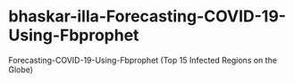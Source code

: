 # bhaskar-illa-Forecasting-COVID-19-Using-Fbprophet
Forecasting-COVID-19-Using-Fbprophet (Top 15 Infected Regions on the Globe)
